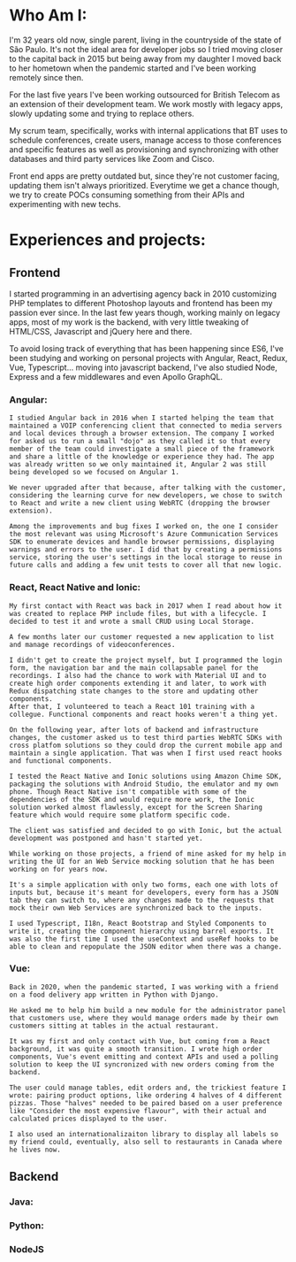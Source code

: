 # Who Am I:

I'm 32 years old now, single parent, living in the countryside of the state of São Paulo. It's not the ideal area for developer jobs so I tried moving closer to the capital back in 2015 but being away from my daughter I moved back to her hometown when the pandemic started and I've been working remotely since then.

For the last five years I've been working outsourced for British Telecom as an extension of their development team. We work mostly with legacy apps, slowly updating some and trying to replace others.

My scrum team, specifically, works with internal applications that BT uses to schedule conferences, create users, manage access to those conferences and specific features as well as provisioning and synchronizing with other databases and third party services like Zoom and Cisco.

Front end apps are pretty outdated but, since they're not customer facing, updating them isn't always prioritized. Everytime we get a chance though, we try to create POCs consuming something from their APIs and experimenting with new techs.

# Experiences and projects:

## Frontend

I started programming in an advertising agency back in 2010 customizing PHP templates to different Photoshop layouts and frontend has been my passion ever since.
In the last few years though, working mainly on legacy apps, most of my work is the backend, with very little tweaking of HTML/CSS, Javascript and jQuery here and there.

To avoid losing track of everything that has been happening since ES6, I've been studying and working on personal projects with Angular, React, Redux, Vue, Typescript... moving into javascript backend, I've also studied Node, Express and a few middlewares and even Apollo GraphQL.

### Angular:

    I studied Angular back in 2016 when I started helping the team that maintained a VOIP conferencing client that connected to media servers and local devices through a browser extension. The company I worked for asked us to run a small "dojo" as they called it so that every member of the team could investigate a small piece of the framework and share a little of the knowledge or experience they had. The app was already written so we only maintained it, Angular 2 was still being developed so we focused on Angular 1.

    We never upgraded after that because, after talking with the customer, considering the learning curve for new developers, we chose to switch to React and write a new client using WebRTC (dropping the browser extension).

    Among the improvements and bug fixes I worked on, the one I consider the most relevant was using Microsoft's Azure Communication Services SDK to enumerate devices and handle browser permissions, displaying warnings and errors to the user. I did that by creating a permissions service, storing the user's settings in the local storage to reuse in future calls and adding a few unit tests to cover all that new logic.

### React, React Native and Ionic:

    My first contact with React was back in 2017 when I read about how it was created to replace PHP include files, but with a lifecycle. I decided to test it and wrote a small CRUD using Local Storage.

    A few months later our customer requested a new application to list and manage recordings of videoconferences.

    I didn't get to create the project myself, but I programmed the login form, the navigation bar and the main collapsable panel for the recordings. I also had the chance to work with Material UI and to create high order components extending it and later, to work with Redux dispatching state changes to the store and updating other components.
    After that, I volunteered to teach a React 101 training with a collegue. Functional components and react hooks weren't a thing yet.

    On the following year, after lots of backend and infrastructure changes, the customer asked us to test third parties WebRTC SDKs with cross platfom solutions so they could drop the current mobile app and maintain a single application. That was when I first used react hooks and functional components.

    I tested the React Native and Ionic solutions using Amazon Chime SDK, packaging the solutions with Android Studio, the emulator and my own phone. Though React Native isn't compatible with some of the dependencies of the SDK and would require more work, the Ionic solution worked almost flawlessly, except for the Screen Sharing feature which would require some platform specific code.

    The client was satisfied and decided to go with Ionic, but the actual development was postponed and hasn't started yet.

    While working on those projects, a friend of mine asked for my help in writing the UI for an Web Service mocking solution that he has been working on for years now.

    It's a simple application with only two forms, each one with lots of inputs but, because it's meant for developers, every form has a JSON tab they can switch to, where any changes made to the requests that mock their own Web Services are synchronized back to the inputs.

    I used Typescript, I18n, React Bootstrap and Styled Components to write it, creating the component hierarchy using barrel exports. It was also the first time I used the useContext and useRef hooks to be able to clean and repopulate the JSON editor when there was a change.

### Vue:

    Back in 2020, when the pandemic started, I was working with a friend on a food delivery app written in Python with Django.

    He asked me to help him build a new module for the administrator panel that customers use, where they would manage orders made by their own customers sitting at tables in the actual restaurant.

    It was my first and only contact with Vue, but coming from a React background, it was quite a smooth transition. I wrote high order components, Vue's event emitting and context APIs and used a polling solution to keep the UI syncronized with new orders coming from the backend.

    The user could manage tables, edit orders and, the trickiest feature I wrote: pairing product options, like ordering 4 halves of 4 different pizzas. Those "halves" needed to be paired based on a user preference like "Consider the most expensive flavour", with their actual and calculated prices displayed to the user.

    I also used an internationalizaiton library to display all labels so my friend could, eventually, also sell to restaurants in Canada where he lives now.

## Backend

### Java:

### Python:

### NodeJS
